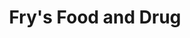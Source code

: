 ---
title: "Fry's Food and Drug"
url: /phoenix/frys-food-and-drug-west-indian-school-road/
shop: Supermarkt
---